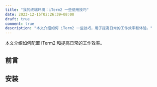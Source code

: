```yaml
---
title: "我的终端环境：iTerm2 一些使用技巧"
date: 2023-12-15T02:26:39+08:00
draft: true
comment: true
description: "本文介绍如何 iTerm2 一些技巧，用于提高日常的工作效率和体验。"
---
```


本文介绍如何配置 iTerm2 和提高日常的工作效率。

## 前言

## 安装

